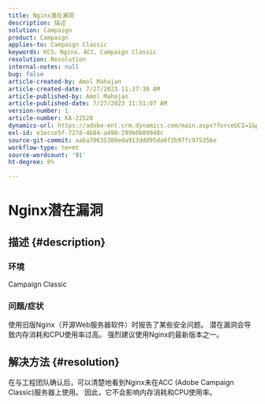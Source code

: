 ```yaml
---
title: Nginx潜在漏洞
description: 描述
solution: Campaign
product: Campaign
applies-to: Campaign Classic
keywords: KCS、Nginx、ACC、Campaign Classic
resolution: Resolution
internal-notes: null
bug: false
article-created-by: Amol Mahajan
article-created-date: 7/27/2023 11:37:30 AM
article-published-by: Amol Mahajan
article-published-date: 7/27/2023 11:51:07 AM
version-number: 1
article-number: KA-22528
dynamics-url: https://adobe-ent.crm.dynamics.com/main.aspx?forceUCI=1&pagetype=entityrecord&etn=knowledgearticle&id=2f24ebf6-712c-ee11-bdf4-6045bd006079
exl-id: e1ecce5f-7278-4b84-a490-299b0b09948c
source-git-commit: aa6a79635380eda913ddd95da0f2b97fc975356e
workflow-type: tm+mt
source-wordcount: '91'
ht-degree: 8%

---
```


# Nginx潜在漏洞

## 描述 {#description}


### <b>环境</b>

Campaign Classic



### <b>问题/症状</b>

使用旧版Nginx（开源Web服务器软件）时报告了某些安全问题。 潜在漏洞会导致内存消耗和CPU使用率过高。 强烈建议使用Nginx的最新版本之一。


## 解决方法 {#resolution}


在与工程团队确认后，可以清楚地看到Nginx未在ACC (Adobe Campaign Classic)服务器上使用。 因此，它不会影响内存消耗和CPU使用率。
